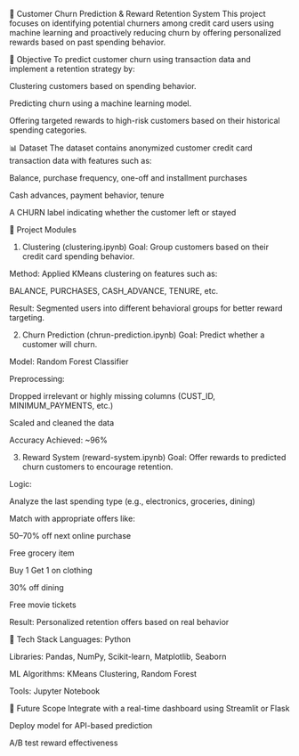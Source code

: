 🧠 Customer Churn Prediction & Reward Retention System
This project focuses on identifying potential churners among credit card users using machine learning and proactively reducing churn by offering personalized rewards based on past spending behavior.

🚀 Objective
To predict customer churn using transaction data and implement a retention strategy by:

Clustering customers based on spending behavior.

Predicting churn using a machine learning model.

Offering targeted rewards to high-risk customers based on their historical spending categories.

📊 Dataset
The dataset contains anonymized customer credit card transaction data with features such as:

Balance, purchase frequency, one-off and installment purchases

Cash advances, payment behavior, tenure

A CHURN label indicating whether the customer left or stayed

🧩 Project Modules
1. Clustering (clustering.ipynb)
Goal: Group customers based on their credit card spending behavior.

Method: Applied KMeans clustering on features such as:

BALANCE, PURCHASES, CASH_ADVANCE, TENURE, etc.

Result: Segmented users into different behavioral groups for better reward targeting.

2. Churn Prediction (chrun-prediction.ipynb)
Goal: Predict whether a customer will churn.

Model: Random Forest Classifier

Preprocessing:

Dropped irrelevant or highly missing columns (CUST_ID, MINIMUM_PAYMENTS, etc.)

Scaled and cleaned the data

Accuracy Achieved: ~96%

3. Reward System (reward-system.ipynb)
Goal: Offer rewards to predicted churn customers to encourage retention.

Logic:

Analyze the last spending type (e.g., electronics, groceries, dining)

Match with appropriate offers like:

50–70% off next online purchase

Free grocery item

Buy 1 Get 1 on clothing

30% off dining

Free movie tickets

Result: Personalized retention offers based on real behavior

🧠 Tech Stack
Languages: Python

Libraries: Pandas, NumPy, Scikit-learn, Matplotlib, Seaborn

ML Algorithms: KMeans Clustering, Random Forest

Tools: Jupyter Notebook



🎯 Future Scope
Integrate with a real-time dashboard using Streamlit or Flask

Deploy model for API-based prediction

A/B test reward effectiveness
